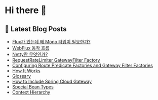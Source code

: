 # Hi there 👋

## 📕 Latest Blog Posts

<ul><li><a href='https://devnona.tistory.com/171' target='_blank'>Flux가 있는데 왜 Mono 타입이 필요한가?</a></li><li><a href='https://devnona.tistory.com/170' target='_blank'>WebFlux 동작 흐름</a></li><li><a href='https://devnona.tistory.com/169' target='_blank'>Netty란 무엇인가?</a></li><li><a href='https://devnona.tistory.com/168' target='_blank'>RequestRateLimiter&nbsp;GatewayFilter&nbsp;Factory</a></li><li><a href='https://devnona.tistory.com/167' target='_blank'>Configuring Route Predicate Factories and Gateway Filter Factories</a></li><li><a href='https://devnona.tistory.com/166' target='_blank'>How It Works</a></li><li><a href='https://devnona.tistory.com/165' target='_blank'>Glossary</a></li><li><a href='https://devnona.tistory.com/164' target='_blank'>How to Include Spring Cloud Gateway</a></li><li><a href='https://devnona.tistory.com/163' target='_blank'>Special Bean Types</a></li><li><a href='https://devnona.tistory.com/162' target='_blank'>Context Hierarchy</a></li></ul>